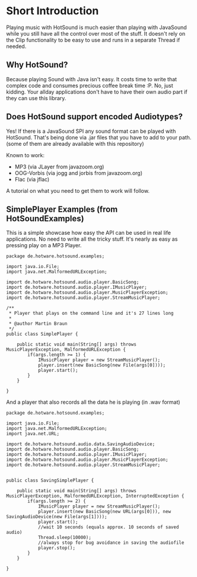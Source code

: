# Short Introduction
Playing music with HotSound is much easier than playing with JavaSound while you still have all the control over most of the stuff. It doesn't rely on the Clip functionality to be easy to use and runs in a separate Thread if needed.

## Why HotSound?
Because playing Sound with Java isn't easy. It costs time to write that complex code and consumes precious coffee break time :P. No, just kidding. Your allday applications don't have to have their own audio part if they can use this library.

## Does HotSound support encoded Audiotypes?
Yes! If there is a JavaSound SPI any sound format can be played with HotSound. That's being done via .jar files that you have to add to your path.
(some of them are already available with this repository)

Known to work:
* MP3 (via JLayer from javazoom.org)
* OOG-Vorbis (via jogg and jorbis from javazoom.org)
* Flac (via jflac)

A tutorial on what you need to get them to work will follow.

## SimplePlayer Examples (from HotSoundExamples)
This is a simple showcase how easy the API can be used in real life applications. No need to write all the tricky stuff. It's nearly as easy as pressing play on a MP3 Player.

	package de.hotware.hotsound.examples;
	
	import java.io.File;
	import java.net.MalformedURLException;
	
	import de.hotware.hotsound.audio.player.BasicSong;
	import de.hotware.hotsound.audio.player.IMusicPlayer;
	import de.hotware.hotsound.audio.player.MusicPlayerException;
	import de.hotware.hotsound.audio.player.StreamMusicPlayer;
	
	/**
	 * Player that plays on the command line and it's 27 lines long
	 * 
	 * @author Martin Braun
	 */
	public class SimplePlayer {
	
		public static void main(String[] args) throws MusicPlayerException, MalformedURLException {
			if(args.length >= 1) {
				IMusicPlayer player = new StreamMusicPlayer();
				player.insert(new BasicSong(new File(args[0])));
				player.start();
			}
		}
	
	}

And a player that also records all the data he is playing (in .wav format)

	package de.hotware.hotsound.examples;
	
	import java.io.File;
	import java.net.MalformedURLException;
	import java.net.URL;
	
	import de.hotware.hotsound.audio.data.SavingAudioDevice;
	import de.hotware.hotsound.audio.player.BasicSong;
	import de.hotware.hotsound.audio.player.IMusicPlayer;
	import de.hotware.hotsound.audio.player.MusicPlayerException;
	import de.hotware.hotsound.audio.player.StreamMusicPlayer;
	
	
	public class SavingSimplePlayer {
		
		public static void main(String[] args) throws MusicPlayerException, MalformedURLException, InterruptedException {
			if(args.length >= 2) {
				IMusicPlayer player = new StreamMusicPlayer();
				player.insert(new BasicSong(new URL(args[0])), new SavingAudioDevice(new File(args[1])));
				player.start();
				//wait 10 seconds (equals approx. 10 seconds of saved audio)
				Thread.sleep(10000);
				//always stop for bug avoidance in saving the audiofile
				player.stop();
			}
		}
	
	}